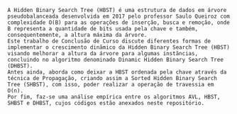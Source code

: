    A Hidden Binary Search Tree (HBST) é uma estrutura de dados em árvore pseudobalanceada desenvolvida em 2017 pelo professor Saulo Queiroz com complexidade O(B) para as operações de inserção, busca e remoção, onde B representa a quantidade de bits usada pela chave e também, consequentemente, a altura máxima da árvore.
    Este trabalho de Conclusão de Curso discute diferentes formas de implementar o crescimento dinãmico da Hidden Binary Search Tree (HBST) visando melhorar a altura da árvore para algumas instãncias, concluindo no algoritmo denominado Dinamic Hidden Binary Search Tree (DHBST).
    Antes ainda, aborda como deixar a HBST ordenada pela chave através da técnica de Propagação, criando assim a Sorted Hidden Binary Search Tree (SHBST), com isso, poder realizar a operação de travessia em O(n).
    Por fim, faz-se uma análise empírica entre os algoritmos AVL, HBST, SHBST e DHBST, cujos códigos estão anexados neste repositório.

